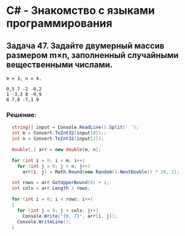 # C# - Знакомство с языками программирования

## Задача 47. Задайте двумерный массив размером m×n, заполненный случайными вещественными числами.
```
m = 3, n = 4.

0,5 7 -2 -0,2
1 -3,3 8 -9,9
8 7,8 -7,1 9
```

### Решение:

```c#
  string[] input = Console.ReadLine().Split(' ');
  int m = Convert.ToInt32(input[0]);:
  int n = Convert.ToInt32(input[1]);

  double[,] arr = new double[m, n];

  for (int i = 0; i < m; i++)
    for (int j = 0; j < n; j++)
      arr[i, j] = Math.Round(new Random().NextDouble() * 20, 2);

  int rows = arr.GetUpperBound(0) + 1;
  int cols = arr.Length / rows;

  for (int i = 0; i < rows; i++)
  {
    for (int j = 0; j < cols; j++)
      Console.Write("{0, 7}", arr[i, j]);
    Console.WriteLine();
  }
```
